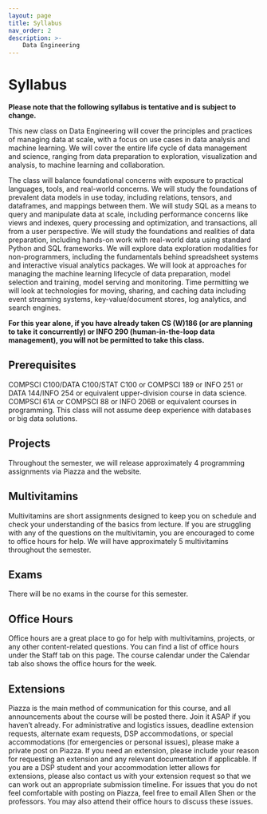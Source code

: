 ```yaml
---
layout: page
title: Syllabus
nav_order: 2
description: >-
    Data Engineering
---
```


# Syllabus

**Please note that the following syllabus is tentative and is subject to change.**

This new class on Data Engineering will cover the principles and practices of managing data at scale, with a focus on use cases in data analysis and machine learning. We will cover the entire life cycle of data management and science, ranging from data preparation to exploration, visualization and analysis, to machine learning and collaboration.

The class will balance foundational concerns with exposure to practical languages, tools, and real-world concerns. We will study the foundations of prevalent data models in use today, including relations, tensors, and dataframes, and mappings between them. We will study SQL as a means to query and manipulate data at scale, including performance concerns like views and indexes, query processing and optimization, and transactions, all from a user perspective. We will study the foundations and realities of data preparation, including hands-on work with real-world data using standard Python and SQL frameworks. We will explore data exploration modalities for non-programmers, including the fundamentals behind spreadsheet systems and interactive visual analytics packages. We will look at approaches for managing the machine learning lifecycle of data preparation, model selection and training, model serving and monitoring. Time permitting we will look at technologies for moving, sharing, and caching data including event streaming systems, key-value/document stores, log analytics, and search engines.

**For this year alone, if you have already taken CS (W)186 (or are planning to take it concurrently) or INFO 290 (human-in-the-loop data management), you will not be permitted to take this class.**

## Prerequisites

COMPSCI C100/DATA C100/STAT C100 or COMPSCI 189 or INFO 251 or DATA 144/INFO 254 or equivalent upper-division course in data science. COMPSCI 61A or COMPSCI 88 or INFO 206B or equivalent courses in programming. This class will not assume deep experience with databases or big data solutions.

<!-- TODO: Link to Gradescope and Piazza below
Before continuing, please make sure you are enrolled in the course Gradescope here, using your UC Berkeley credentials. Please also enroll in the course Piazza here, as Piazza is our primary method of communication and making announcements, and you are responsible for checking it frequently.
 -->

<!-- TODO: Finalize platforms and drop/slip day policy -->

<!-- TODO: Finalize OH policy: queue or not  -->

## Projects
Throughout the semester, we will release approximately 4 programming assignments via Piazza and the website.

## Multivitamins
Multivitamins are short assignments designed to keep you on schedule and check your understanding of the basics from lecture. If you are struggling with any of the questions on the multivitamin, you are encouraged to come to office hours for help. We will have approximately 5 multivitamins throughout the semester.

## Exams
There will be no exams in the course for this semester.

## Office Hours
Office hours are a great place to go for help with multivitamins, projects, or any other content-related questions. You can find a list of office hours under the Staff tab on this page. The course calendar under the Calendar tab also shows the office hours for the week.

<!-- TODO: Finalize Late Policy and Submission Policy
 -->

## Extensions
Piazza is the main method of communication for this course, and all announcements about the course will be posted there. Join it ASAP if you haven’t already. For administrative and logistics issues, deadline extension requests, alternate exam requests, DSP accommodations, or special accommodations (for emergencies or personal issues), please make a private post on Piazza. If you need an extension, please include your reason for requesting an extension and any relevant documentation if applicable. If you are a DSP student and your accommodation letter allows for extensions, please also contact us with your extension request so that we can work out an appropriate submission timeline. For issues that you do not feel comfortable with posting on Piazza, feel free to email Allen Shen or the professors. You may also attend their office hours to discuss these issues.

<!-- ## Grading TODO: Finalize Grading Policy
 -->
